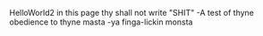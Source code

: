  HelloWorld2 in this page thy shall not write "SHIT" -A test of thyne obedience to thyne masta -ya finga-lickin monsta
